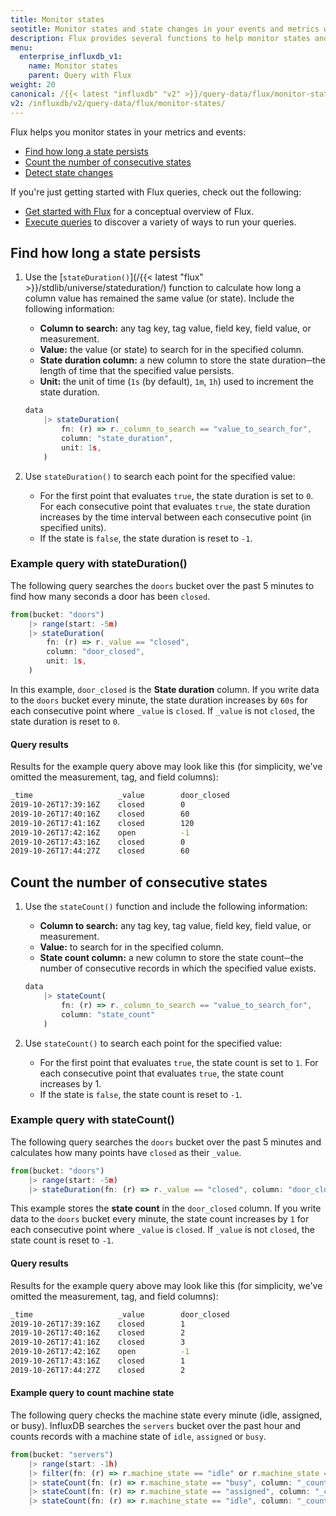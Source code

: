 ```yaml
---
title: Monitor states
seotitle: Monitor states and state changes in your events and metrics with Flux.
description: Flux provides several functions to help monitor states and state changes in your data.
menu:
  enterprise_influxdb_v1:
    name: Monitor states
    parent: Query with Flux
weight: 20
canonical: /{{< latest "influxdb" "v2" >}}/query-data/flux/monitor-states/
v2: /influxdb/v2/query-data/flux/monitor-states/
---
```


Flux helps you monitor states in your metrics and events:

- [Find how long a state persists](#find-how-long-a-state-persists)
- [Count the number of consecutive states](#count-the-number-of-consecutive-states)
- [Detect state changes](#example-query-to-count-machine-state)

If you're just getting started with Flux queries, check out the following:

- [Get started with Flux](/enterprise_influxdb/v1/flux/get-started/) for a conceptual overview of Flux.
- [Execute queries](/enterprise_influxdb/v1/flux/guides/executing-queries/) to discover a variety of ways to run your queries.

## Find how long a state persists

1. Use the [`stateDuration()`](/{{< latest "flux" >}}/stdlib/universe/stateduration/) function to calculate how long a column value has remained the same value (or state). Include the following information:

    - **Column to search:** any tag key, tag value, field key, field value, or measurement.
    - **Value:** the value (or state) to search for in the specified column.
    - **State duration column:** a new column to store the state duration─the length of time that the specified value persists.
    - **Unit:** the unit of time (`1s` (by default), `1m`, `1h`) used to increment the state duration.

    <!-- -->
    ```js
    data
        |> stateDuration(
            fn: (r) => r._column_to_search == "value_to_search_for",
            column: "state_duration",
            unit: 1s,
        )
    ```

2. Use `stateDuration()` to search each point for the specified value:

    - For the first point that evaluates `true`, the state duration is set to `0`. For each consecutive point that evaluates `true`, the state duration increases by the time interval between each consecutive point (in specified units).
    - If the state is `false`, the state duration is reset to `-1`.

### Example query with stateDuration()

The following query searches the `doors` bucket over the past 5 minutes to find how many seconds a door has been `closed`.

```js
from(bucket: "doors")
    |> range(start: -5m)
    |> stateDuration(
        fn: (r) => r._value == "closed",
        column: "door_closed",
        unit: 1s,
    )
```

In this example, `door_closed` is the **State duration** column. If you write data to the `doors` bucket every minute, the state duration increases by `60s` for each consecutive point where `_value` is `closed`. If `_value` is not `closed`, the state duration is reset to `0`.

#### Query results

Results for the example query above may look like this (for simplicity, we've omitted the measurement, tag, and field columns):

```bash
_time                   _value        door_closed
2019-10-26T17:39:16Z    closed        0
2019-10-26T17:40:16Z    closed        60
2019-10-26T17:41:16Z    closed        120
2019-10-26T17:42:16Z    open          -1
2019-10-26T17:43:16Z    closed        0
2019-10-26T17:44:27Z    closed        60
```

## Count the number of consecutive states

1. Use the `stateCount()` function and include the following information:

    - **Column to search:** any tag key, tag value, field key, field value, or measurement.
    - **Value:** to search for in the specified column.
    - **State count column:** a new column to store the state count─the number of consecutive records in which the specified value exists.

    <!--  -->
    ```js
    data
        |> stateCount(
            fn: (r) => r._column_to_search == "value_to_search_for",
            column: "state_count"
        )
    ```

2. Use `stateCount()` to search each point for the specified value:

    - For the first point that evaluates `true`, the state count is set to `1`. For each consecutive point that evaluates `true`, the state count increases by 1.
    - If the state is `false`, the state count is reset to `-1`.

### Example query with stateCount()

The following query searches the `doors` bucket over the past 5 minutes and
calculates how many points have `closed` as their `_value`.

```js
from(bucket: "doors")
    |> range(start: -5m)
    |> stateDuration(fn: (r) => r._value == "closed", column: "door_closed")
```

This example stores the **state count** in the `door_closed` column.
If you write data to the `doors` bucket every minute, the state count increases
by `1` for each consecutive point where `_value` is `closed`.
If `_value` is not `closed`, the state count is reset to `-1`.

#### Query results

Results for the example query above may look like this (for simplicity, we've omitted the measurement, tag, and field columns):

```bash
_time                   _value        door_closed
2019-10-26T17:39:16Z    closed        1
2019-10-26T17:40:16Z    closed        2
2019-10-26T17:41:16Z    closed        3
2019-10-26T17:42:16Z    open          -1
2019-10-26T17:43:16Z    closed        1
2019-10-26T17:44:27Z    closed        2
```

#### Example query to count machine state

The following query checks the machine state every minute (idle, assigned, or busy).
InfluxDB searches the `servers` bucket over the past hour and counts records with a machine state of `idle`, `assigned` or `busy`.

```js
from(bucket: "servers")
    |> range(start: -1h)
    |> filter(fn: (r) => r.machine_state == "idle" or r.machine_state == "assigned" or r.machine_state == "busy")
    |> stateCount(fn: (r) => r.machine_state == "busy", column: "_count")
    |> stateCount(fn: (r) => r.machine_state == "assigned", column: "_count")
    |> stateCount(fn: (r) => r.machine_state == "idle", column: "_count")
```
